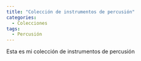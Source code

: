 ```yaml
---
title: "Colección de instrumentos de percusión"
categories:
  - Colecciones
tags:
  - Percusión
---
```


Esta es mi colección de instrumentos de percusión
